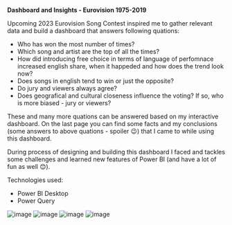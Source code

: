 **Dashboard and Insights - Eurovision 1975-2019**

Upcoming 2023 Eurovision Song Contest inspired me to gather relevant data and build a dashboard that answers following quations: 
* Who has won the most number of times?
* Which song and artist are the top of all the times?
* How did introducing free choice in terms of language of perfomnace increased english share, when it happeded and how does the trend look now?
* Does songs in english tend to win or just the opposite? 
* Do jury and viewers always agree?
* Does geografical and cultural closeness influence the voting? If so, who is more biased - jury or viewers? 

These and many more quations can be answered based on my interactive dashboard. On the last page you can find some facts and my conclusions (some answers to above quations - spoiler 😉) that I came to while using this dashboard.

During process of designing and building this dashboard I faced and tackles some challenges and learned new features of Power BI (and have a lot of fun as well 😊). 

Technologies used:
* Power BI Desktop
* Power Query

![image](https://user-images.githubusercontent.com/102869680/224977119-d7c8a5a1-7d5c-461f-85f5-97dda7b7ed61.png)
![image](https://user-images.githubusercontent.com/102869680/224977203-7ada0349-23f8-4e0d-87fe-7d612b5bb0c3.png)
![image](https://user-images.githubusercontent.com/102869680/224977275-6a9158aa-4cf4-4455-968a-f9ab302d42c3.png)
![image](https://user-images.githubusercontent.com/102869680/224977344-df49ef1a-1c88-4098-8419-def23e1ff2d6.png)
